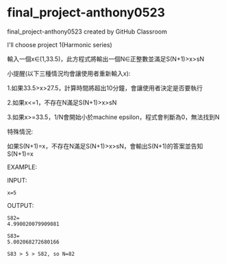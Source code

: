 # final_project-anthony0523
final_project-anthony0523 created by GitHub Classroom

I'll choose project 1(Harmonic series)

輸入一個x∈(1,33.5)，此方程式將輸出一個N∈正整數並滿足S(N+1)>x>sN

小提醒(以下三種情況均會讓使用者重新輸入x):

1.如果33.5>x>27.5，計算時間將超出10分鐘，會讓使用者決定是否要執行

2.如果x<=1，不存在N滿足S(N+1)>x>sN

3.如果x>=33.5，1/N會開始小於machine epsilon，程式會判斷為0，無法找到N

特殊情況:

如果S(N+1)=x，不存在N滿足S(N+1)>x>sN，會輸出S(N+1)的答案並告知S(N+1)=x

EXAMPLE:

INPUT:

    x=5
   
OUTPUT:

    S82=
    4.990020079909081

    S83=
    5.002068272680166

    S83 > 5 > S82, so N=82

